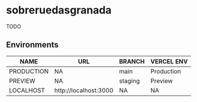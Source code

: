 # sobreruedasgranada

TODO

## Environments

| NAME       | URL                   | BRANCH  | VERCEL ENV |
| ---------- | --------------------- | ------- | ---------- |
| PRODUCTION | NA                    | main    | Production |
| PREVIEW    | NA                    | staging | Preview    |
| LOCALHOST  | http://localhost:3000 | NA      | NA         |
